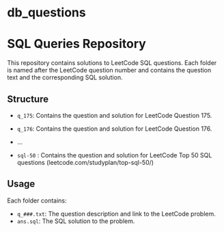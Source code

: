 # db_questions

# SQL Queries Repository

This repository contains solutions to LeetCode SQL questions. Each folder is named after the LeetCode question number and contains the question text and the corresponding SQL solution.

## Structure

- `q_175`: Contains the question and solution for LeetCode Question 175.
- `q_176`: Contains the question and solution for LeetCode Question 176.
- ...

- `sql-50` : Contains the question and solution for LeetCode Top 50 SQL questions (leetcode.com/studyplan/top-sql-50/)

## Usage

Each folder contains:
- `q_###.txt`: The question description and link to the LeetCode problem.
- `ans.sql`: The SQL solution to the problem.
